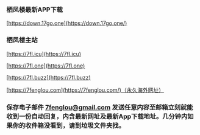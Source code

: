 ### 栖凤楼最新APP下载<br>

[https://down.17go.one](https://down.17go.one/)<br>

### 栖凤楼主站<br>
[https://7fl.icu](https://7fl.icu)<br>

[https://7fl.one](https://7fl.one)<br>

[https://7fl.buzz](https://7fl.buzz)<br>

[https://7fenglou.com](https://7fenglou.com/)（永久海外网址）<br>


### 保存电子邮件 7fenglou@gmail.com 发送任意内容至邮箱立刻就能收到一份自动回复，内含最新网址及最新App下载地址。几分钟内如果你的收件箱没看到，请到垃圾文件夹找。
